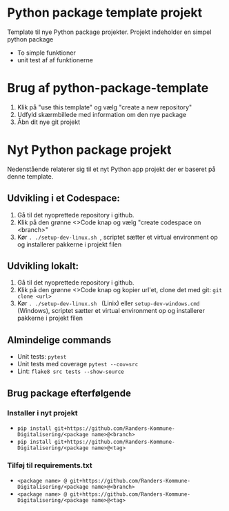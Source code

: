 # Python package template projekt
Template til nye Python package projekter.
Projekt indeholder en simpel python package
* To simple funktioner
* unit test af af funktionerne

# Brug af python-package-template
1. Klik på "use this template" og vælg "create a new repository"
2. Udfyld skærmbillede med information om den nye package
3. Åbn dit nye git projekt

# Nyt Python package projekt
Nedenstående relaterer sig til et nyt Python app projekt der er baseret på denne template.

## Udvikling i et Codespace:
1. Gå til det nyoprettede repository i github.
2. Klik på den grønne <>Code knap og vælg "create codespace on \<branch>"
3. Kør ```. ./setup-dev-linux.sh ```, scriptet sætter et virtual environment op og installerer pakkerne i projekt filen

## Udvikling lokalt:
1. Gå til det nyoprettede repository i github.
2. Klik på den grønne <>Code knap og kopier url'et, clone det med git: ```git clone <url>```
3. Kør ```. ./setup-dev-linux.sh ``` (Linix) eller ```setup-dev-windows.cmd``` (Windows), scriptet sætter et virtual environment op og installerer pakkerne i projekt filen

## Almindelige commands
* Unit tests: ```pytest```
* Unit tests med coverage ```pytest --cov=src```
* Lint: ```flake8 src tests --show-source```

## Brug package efterfølgende
### Installer i nyt projekt
* ```pip install git+https://github.com/Randers-Kommune-Digitalisering/<package name>@<branch>```
* ```pip install git+https://github.com/Randers-Kommune-Digitalisering/<package name>@<tag>```
### Tilføj til requirements.txt
* ```<package name> @ git+https://github.com/Randers-Kommune-Digitalisering/<package name>@<branch>```
* ```<package name> @ git+https://github.com/Randers-Kommune-Digitalisering/<package name>@<tag>```